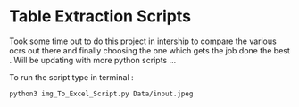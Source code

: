 # Table Extraction Scripts


Took some time out to do this project in intership to compare the various ocrs out there and finally choosing the one which gets the job done the best . 
Will be updating with more python scripts ...


To run the script type in terminal :

    python3 img_To_Excel_Script.py Data/input.jpeg
